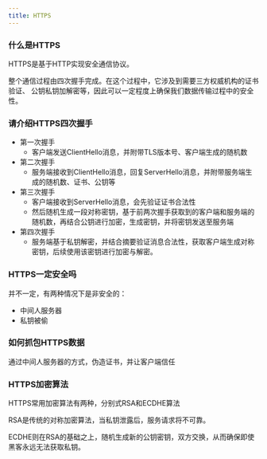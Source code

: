 ```yaml
---
title: HTTPS
---
```


### 什么是HTTPS

HTTPS是基于HTTP实现安全通信协议。

整个通信过程由四次握手完成。在这个过程中，它涉及到需要三方权威机构的证书验证、
公钥私钥加解密等，因此可以一定程度上确保我们数据传输过程中的安全性。

### 请介绍HTTPS四次握手
- 第一次握手
    - 客户端发送ClientHello消息，并附带TLS版本号、客户端生成的随机数
- 第二次握手
    - 服务端接收到ClientHello消息，回复ServerHello消息，并附带服务端生成的随机数、证书、公钥等
- 第三次握手
    - 客户端接收到ServerHello消息，会先验证证书合法性
    - 然后随机生成一段对称密钥，基于前两次握手获取到的客户端和服务端的随机数，再结合公钥进行加密，生成密钥，并将密钥发送至服务端
- 第四次握手
    - 服务端基于私钥解密，并结合摘要验证消息合法性，获取客户端生成对称密钥，后续使用该密钥进行加密与解密。

### HTTPS一定安全吗
并不一定，有两种情况下是非安全的：
- 中间人服务器
- 私钥被偷

### 如何抓包HTTPS数据
通过中间人服务器的方式，伪造证书，并让客户端信任

### HTTPS加密算法
HTTPS常用加密算法有两种，分别式RSA和ECDHE算法

RSA是传统的对称加密算法，当私钥泄露后，服务请求将不可靠。

ECDHE则在RSA的基础之上，随机生成新的公钥密钥，双方交换，从而确保即使黑客永远无法获取私钥。




